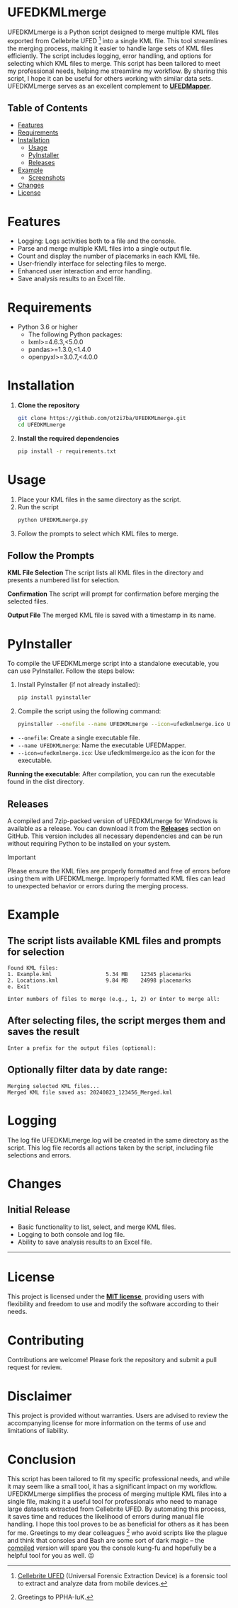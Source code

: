 # UFEDKMLmerge
UFEDKMLmerge is a Python script designed to merge multiple KML files exported from Cellebrite UFED [^1] into a single KML file. This tool streamlines the merging process, making it easier to handle large sets of KML files efficiently. The script includes logging, error handling, and options for selecting which KML files to merge. This script has been tailored to meet my professional needs, helping me streamline my workflow. By sharing this script, I hope it can be useful for others working with similar data sets. UFEDKMLmerge serves as an excellent complement to **[UFEDMapper](https://github.com/ot2i7ba/UFEDMapper)**.

## Table of Contents
- [Features](#features)
- [Requirements](#requirements)
- [Installation](#installation)
   - [Usage](#usage)
   - [PyInstaller](#pyinstaller)
   - [Releases](#releases)
- [Example](#example)
   - [Screenshots](#screenshots)
- [Changes](#changes)
- [License](#license)

# Features
- Logging: Logs activities both to a file and the console.
- Parse and merge multiple KML files into a single output file.
- Count and display the number of placemarks in each KML file.
- User-friendly interface for selecting files to merge.
- Enhanced user interaction and error handling.
- Save analysis results to an Excel file.

# Requirements
- Python 3.6 or higher
   - The following Python packages:
   - lxml>=4.6.3,<5.0.0
   - pandas>=1.3.0,<1.4.0
   - openpyxl>=3.0.7,<4.0.0

# Installation
1. **Clone the repository**
   ```sh
   git clone https://github.com/ot2i7ba/UFEDKMLmerge.git
   cd UFEDKMLmerge
   ```

2. **Install the required dependencies**
   ```sh
   pip install -r requirements.txt
   ```

# Usage
1. Place your KML files in the same directory as the script.
2. Run the script
   ```sh
   python UFEDKMLmerge.py
   ```
3. Follow the prompts to select which KML files to merge.

## Follow the Prompts
**KML File Selection**
The script lists all KML files in the directory and presents a numbered list for selection.

**Confirmation**
The script will prompt for confirmation before merging the selected files.

**Output File**
The merged KML file is saved with a timestamp in its name.

# PyInstaller
To compile the UFEDKMLmerge script into a standalone executable, you can use PyInstaller. Follow the steps below:

1. Install PyInstaller (if not already installed):
   ```bash
   pip install pyinstaller
   ```

2. Compile the script using the following command:
   ```bash
   pyinstaller --onefile --name UFEDKMLmerge --icon=ufedkmlmerge.ico UFEDKMLmerge.py
   ```

- `--onefile`: Create a single executable file.
- `--name UFEDKMLmerge`: Name the executable UFEDMapper.
- `--icon=ufedkmlmerge.ico`: Use ufedkmlmerge.ico as the icon for the executable.

**Running the executable**: After compilation, you can run the executable found in the dist directory.

## Releases
A compiled and 7zip-packed version of UFEDKMLmerge for Windows is available as a release. You can download it from the **[Releases](https://github.com/ot2i7ba/UFEDKMLmerge/releases)** section on GitHub. This version includes all necessary dependencies and can be run without requiring Python to be installed on your system.

> [!IMPORTANT]
> Please ensure the KML files are properly formatted and free of errors before using them with UFEDKMLmerge. Improperly formatted KML files can lead to unexpected behavior or errors during the merging process.

# Example

## The script lists available KML files and prompts for selection
```
Found KML files:
1. Example.kml                 5.34 MB    12345 placemarks
2. Locations.kml               9.84 MB    24998 placemarks
e. Exit

Enter numbers of files to merge (e.g., 1, 2) or Enter to merge all:
```

## After selecting files, the script merges them and saves the result
```
Enter a prefix for the output files (optional):
```

## Optionally filter data by date range:
```
Merging selected KML files...
Merged KML file saved as: 20240823_123456_Merged.kml
```

# Logging
The log file UFEDKMLmerge.log will be created in the same directory as the script. This log file records all actions taken by the script, including file selections and errors.

# Changes
## Initial Release
- Basic functionality to list, select, and merge KML files.
- Logging to both console and log file.
- Ability to save analysis results to an Excel file.

___

# License
This project is licensed under the **[MIT license](https://github.com/ot2i7ba/UFEDKMLmerge/blob/main/LICENSE)**, providing users with flexibility and freedom to use and modify the software according to their needs.

# Contributing
Contributions are welcome! Please fork the repository and submit a pull request for review.

# Disclaimer
This project is provided without warranties. Users are advised to review the accompanying license for more information on the terms of use and limitations of liability.

# Conclusion
This script has been tailored to fit my specific professional needs, and while it may seem like a small tool, it has a significant impact on my workflow. UFEDKMLmerge simplifies the process of merging multiple KML files into a single file, making it a useful tool for professionals who need to manage large datasets extracted from Cellebrite UFED. By automating this process, it saves time and reduces the likelihood of errors during manual file handling. I hope this tool proves to be as beneficial for others as it has been for me. Greetings to my dear colleagues [^2] who avoid scripts like the plague and think that consoles and Bash are some sort of dark magic – the [compiled](https://github.com/ot2i7ba/UFEDKMLmerge/releases) version will spare you the console kung-fu and hopefully be a helpful tool for you as well. 😉

[^1]: [Cellebrite UFED](https://cellebrite.com/) (Universal Forensic Extraction Device) is a forensic tool to extract and analyze data from mobile devices.
[^2]: Greetings to PPHA-IuK.
